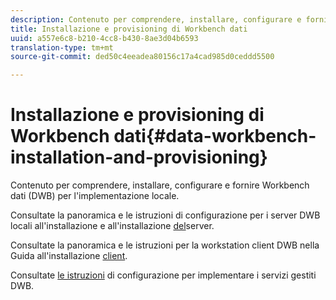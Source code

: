 ```yaml
---
description: Contenuto per comprendere, installare, configurare e fornire Workbench dati (DWB) per l'implementazione locale.
title: Installazione e provisioning di Workbench dati
uuid: a557e6c8-b210-4cc8-b430-8ae3d04b6593
translation-type: tm+mt
source-git-commit: ded50c4eeadea80156c17a4cad985d0ceddd5500

---
```



# Installazione e provisioning di Workbench dati{#data-workbench-installation-and-provisioning}

Contenuto per comprendere, installare, configurare e fornire Workbench dati (DWB) per l&#39;implementazione locale.

Consultate la panoramica e le istruzioni di configurazione per i server DWB locali all&#39;installazione e all&#39;installazione [del](https://docs.adobe.com/content/help/en/data-workbench/using/server-admin-install/install-servers/c-install-ins-svr.html)server.

Consultate la panoramica e le istruzioni per la workstation client DWB nella Guida all&#39;installazione [client](https://docs.adobe.com/content/help/en/data-workbench/using/install/c-data-workbench-client-install.html).

Consultate [le istruzioni](../../../home/dwb-implement-overview/dwb-implement-provision/dwb-implement-onboarding.md#concept-e93aba41b26a410f959c5ca7f8e33355) di configurazione per implementare i servizi gestiti DWB.
